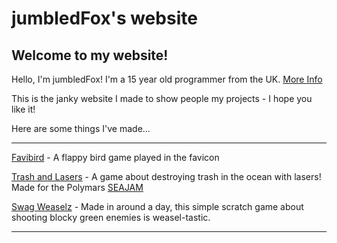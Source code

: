 # jumbledFox's website
## Welcome to my website!
Hello, I'm jumbledFox! I'm a 15 year old programmer from the UK. [More Info](/about)

This is the janky website I made to show people my projects - I hope you like it!

Here are some things I've made...

---

[Favibird](/favibird) - A flappy bird game played in the favicon

[Trash and Lasers](/trash-and-lasers) - A game about destroying trash in the ocean with lasers! Made for the Polymars [SEAJAM](https://itch.io/jam/seajam)

[Swag Weaselz](/swag-weaselz) - Made in around a day, this simple scratch game about shooting blocky green enemies is weasel-tastic.

---